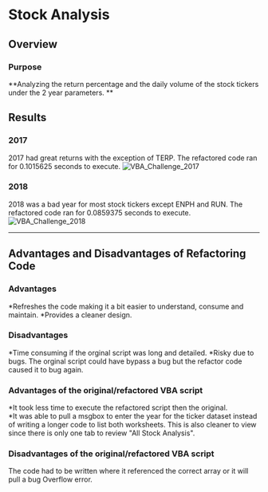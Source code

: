 # Stock Analysis

## Overview

### Purpose
**Analyzing the return percentage and the daily volume of the stock tickers under the 2 year parameters. **

## Results
### 2017
2017 had great returns with the exception of TERP.  The refactored code ran for 0.1015625 seconds to execute. 
![VBA_Challenge_2017](https://user-images.githubusercontent.com/101272613/160852044-0feef5cf-11f8-4000-a934-66c11494bbb8.png)

### 2018
2018 was a bad year for most stock tickers except ENPH and RUN.  The refactored code ran for 0.0859375 seconds to execute. 
![VBA_Challenge_2018](https://user-images.githubusercontent.com/101272613/160852061-163366f3-b323-4882-8507-abf6023c2088.png)

---
## Advantages and Disadvantages of Refactoring Code
### Advantages
*Refreshes the code making it a bit easier to understand, consume and maintain. 
	*Provides a cleaner design.

### Disadvantages
*Time consuming if the orginal script was long and detailed. 
*Risky due to bugs.  The orginal script could have bypass a bug but the refactor code caused it to bug again. 


### Advantages of the original/refactored VBA script
*It took less time to execute the refactored script then the original.  
*It was able to pull a msgbox to enter the year for the ticker dataset instead of writing a longer code to list both worksheets. This is also cleaner to view since there is only one tab to review "All Stock Analysis". 


### Disadvantages of the original/refactored VBA script
The code had to be written where it referenced the correct array or it will pull a bug Overflow error. 


  

